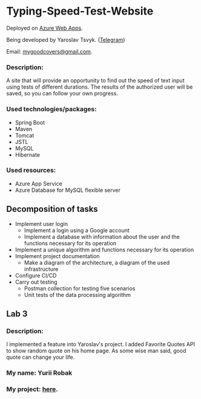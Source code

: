 # Typing-Speed-Test-Website
Deployed on [Azure Web Apps](https://typingspeedtestwebsite.azurewebsites.net).

Being developed by Yaroslav Tsvyk. ([Telegram](https://t.me/EdenMonde))

Email: mygoodcovers@gmail.com.

### Description:

A site that will provide an opportunity to find out the speed of text input using tests of different durations. The results of the authorized user will be saved, so you can follow your own progress.

### Used technologies/packages: 
- Spring Boot
- Maven
- Tomcat
- JSTL
- MySQL
- Hibernate

### Used resources: 
- Azure App Service
- Azure Database for MySQL flexible server

## Decomposition of tasks
- Implement user login
  - Implement a login using a Google account
  - Implement a database with information about the user and the functions necessary for its operation
- Implement a unique algorithm and functions necessary for its operation
- Implement project documentation
  - Make a diagram of the architecture, a diagram of the used infrastructure
- Configure CI/CD
- Carry out testing
  - Postman collection for testing five scenarios
  - Unit tests of the data processing algorithm

## Lab 3

### Description:

I implemented a feature into Yaroslav's project. I added Favorite Quotes API to show random quote on his home page. As some wise man said, good quote can change your life.

### My name: Yurii Robak

### My project: [here](https://github.com/yabluko/Robak.LNU.Job-Portal).